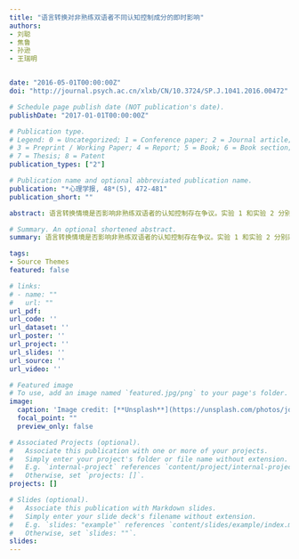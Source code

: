 ```yaml
---
title: "语言转换对非熟练双语者不同认知控制成分的即时影响"
authors:
- 刘聪
- 焦鲁
- 孙逊
- 王瑞明


date: "2016-05-01T00:00:00Z"
doi: "http://journal.psych.ac.cn/xlxb/CN/10.3724/SP.J.1041.2016.00472"

# Schedule page publish date (NOT publication's date).
publishDate: "2017-01-01T00:00:00Z"

# Publication type.
# Legend: 0 = Uncategorized; 1 = Conference paper; 2 = Journal article;
# 3 = Preprint / Working Paper; 4 = Report; 5 = Book; 6 = Book section;
# 7 = Thesis; 8 = Patent
publication_types: ["2"]

# Publication name and optional abbreviated publication name.
publication: "*心理学报, 48*(5), 472-481"
publication_short: ""

abstract: 语言转换情境是否影响非熟练双语者的认知控制存在争议。实验 1 和实验 2 分别采用不同的实验范式探讨语言转换对非熟练双语者的认知控制是否会有即时的影响, 以及对不同认知控制成分的影响是否会有不同。结果表明, 语言转换情境能够即时地促进反应抑制, 阻碍干扰抑制, 但对认知灵活性没有影响,同时说明了反应抑制、干扰抑制和认知灵活性属于 3 种不同的认知成分, 其内在作用机制不同。此外, 研究结果还进一步说明了双语者的认知控制优势是双语者长期双语使用的结果, 为双语优势的内在机制提供了

# Summary. An optional shortened abstract.
summary: 语言转换情境是否影响非熟练双语者的认知控制存在争议。实验 1 和实验 2 分别采用不同的实验范式探讨语言转换对非熟练双语者的认知控制是否会有即时的影响......

tags:
- Source Themes
featured: false

# links:
# - name: ""
#   url: ""
url_pdf: 
url_code: ''
url_dataset: ''
url_poster: ''
url_project: ''
url_slides: ''
url_source: ''
url_video: ''

# Featured image
# To use, add an image named `featured.jpg/png` to your page's folder. 
image:
  caption: 'Image credit: [**Unsplash**](https://unsplash.com/photos/jdD8gXaTZsc)'
  focal_point: ""
  preview_only: false

# Associated Projects (optional).
#   Associate this publication with one or more of your projects.
#   Simply enter your project's folder or file name without extension.
#   E.g. `internal-project` references `content/project/internal-project/index.md`.
#   Otherwise, set `projects: []`.
projects: []

# Slides (optional).
#   Associate this publication with Markdown slides.
#   Simply enter your slide deck's filename without extension.
#   E.g. `slides: "example"` references `content/slides/example/index.md`.
#   Otherwise, set `slides: ""`.
slides:
---
```


